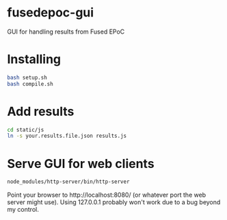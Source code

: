 # fusedepoc-gui
GUI for handling results from Fused EPoC

# Installing
```bash
bash setup.sh
bash compile.sh
```

# Add results
```bash
cd static/js
ln -s your.results.file.json results.js
```

# Serve GUI for web clients
```bash
node_modules/http-server/bin/http-server
```
Point your browser to http://localhost:8080/ (or whatever port
the web server might use). Using 127.0.0.1 probably won't work
due to a bug beyond my control.
